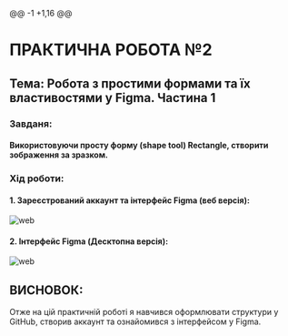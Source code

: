 @@ -1 +1,16 @@
# **ПРАКТИЧНА РОБОТА №2**

## **Тема: Робота з простими формами та їх властивостями у Figma. Частина 1**

### **Завданя:**
#### **Використовуючи просту форму (shape tool)  Rectangle,  створити  зображення за зразком.**

### **Хід роботи:**

#### **1. Зареєстрований аккаунт та інтерфейс Figma (веб версія):**
![web](image/1.png)

#### **2. Інтерфейс Figma (Десктопна версія):**
![web](image/2.png)

## **ВИСНОВОК:**
Отже на цій практичній роботі я навчився оформлювати структури у GitHub, створив аккаунт та ознайомився з інтерфейсом у Figma. 
